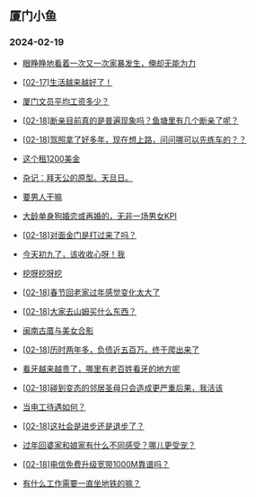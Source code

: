 ## 厦门小鱼 
### 2024-02-19

+ [眼睁睁地看着一次又一次家暴发生，俺却无能为力](http://bbs.xmfish.com/read-htm-tid-18147223.html)

+ [[02-17]生活越来越好了！](http://bbs.xmfish.com/read-htm-tid-18147097.html)

+ [厦门文员平均工资多少？](http://bbs.xmfish.com/read-htm-tid-18147285.html)

+ [[02-18]断亲目前真的是普遍现象吗？鱼塘里有几个断亲了呢？](http://bbs.xmfish.com/read-htm-tid-18147278.html)

+ [[02-18]驾照拿了好多年，现在想上路，问问哪可以先练车的？？](http://bbs.xmfish.com/read-htm-tid-18147147.html)

+ [这个租1200美金](http://bbs.xmfish.com/read-htm-tid-18147354.html)

+ [杂记：拜天公的原型。天旦日。](http://bbs.xmfish.com/read-htm-tid-18147137.html)

+ [要男人干嘛](http://bbs.xmfish.com/read-htm-tid-18147424.html)

+ [大龄单身狗婚恋或再婚的，无非一场男女KPI](http://bbs.xmfish.com/read-htm-tid-18147205.html)

+ [[02-18]对面金门是打过来了吗？](http://bbs.xmfish.com/read-htm-tid-18147104.html)

+ [今天初九了，该收收心呀！我](http://bbs.xmfish.com/read-htm-tid-18147148.html)

+ [挖呀挖呀挖](http://bbs.xmfish.com/read-htm-tid-18147338.html)

+ [[02-18]春节回老家过年感觉变化太大了](http://bbs.xmfish.com/read-htm-tid-18147468.html)

+ [[02-18]大家去山姆买什么东西？](http://bbs.xmfish.com/read-htm-tid-18147506.html)

+ [闽南古厝与美女合影](http://bbs.xmfish.com/read-htm-tid-18147260.html)

+ [[02-18]历时两年多，负债近五百万。终于爬出来了](http://bbs.xmfish.com/read-htm-tid-18147606.html)

+ [看牙越来越贵了，哪里有老百姓看牙的地方呢](http://bbs.xmfish.com/read-htm-tid-18147351.html)

+ [[02-18]碰到变态的邻居圣母只会造成更严重后果，我活该](http://bbs.xmfish.com/read-htm-tid-18147493.html)

+ [当电工待遇如何？](http://bbs.xmfish.com/read-htm-tid-18147370.html)

+ [[02-18]这社会是进步还是退步了？](http://bbs.xmfish.com/read-htm-tid-18147499.html)

+ [过年回婆家和娘家有什么不同感受？哪儿更受宠？](http://bbs.xmfish.com/read-htm-tid-18147500.html)

+ [[02-18]电信免费升级宽带1000M靠谱吗？](http://bbs.xmfish.com/read-htm-tid-18147492.html)

+ [有什么工作需要一直坐地铁的嘛？](http://bbs.xmfish.com/read-htm-tid-18147539.html)

